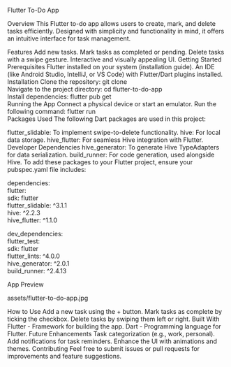 Flutter To-Do App

Overview
This Flutter to-do app allows users to create, mark, and delete tasks efficiently. Designed with simplicity and functionality in mind, it offers an intuitive interface for task management.

Features
Add new tasks.
Mark tasks as completed or pending.
Delete tasks with a swipe gesture.
Interactive and visually appealing UI.
Getting Started
Prerequisites
Flutter installed on your system (installation guide).
An IDE (like Android Studio, IntelliJ, or VS Code) with Flutter/Dart plugins installed.
Installation
Clone the repository:
git clone <repository-link>  
Navigate to the project directory:
cd flutter-to-do-app  
Install dependencies:
flutter pub get  
Running the App
Connect a physical device or start an emulator.
Run the following command:
flutter run  
Packages Used
The following Dart packages are used in this project:

flutter_slidable: To implement swipe-to-delete functionality.
hive: For local data storage.
hive_flutter: For seamless Hive integration with Flutter.
Developer Dependencies
hive_generator: To generate Hive TypeAdapters for data serialization.
build_runner: For code generation, used alongside Hive.
To add these packages to your Flutter project, ensure your pubspec.yaml file includes:

dependencies:  
  flutter:  
    sdk: flutter  
  flutter_slidable: ^3.1.1  
  hive: ^2.2.3  
  hive_flutter: ^1.1.0  

dev_dependencies:  
  flutter_test:  
    sdk: flutter  
  flutter_lints: ^4.0.0  
  hive_generator: ^2.0.1  
  build_runner: ^2.4.13 
 
App Preview

assets/flutter-to-do-app.jpg

How to Use
Add a new task using the + button.
Mark tasks as complete by ticking the checkbox.
Delete tasks by swiping them left or right.
Built With
Flutter - Framework for building the app.
Dart - Programming language for Flutter.
Future Enhancements
Task categorization (e.g., work, personal).
Add notifications for task reminders.
Enhance the UI with animations and themes.
Contributing
Feel free to submit issues or pull requests for improvements and feature suggestions.
